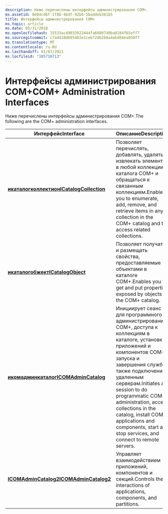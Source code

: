 ```yaml
---
description: Ниже перечислены интерфейсы администрирования COM+.
ms.assetid: 0e04cd6f-1f8b-4bdf-92b0-5baddeb361b5
title: Интерфейсы администрирования COM+
ms.topic: article
ms.date: 05/31/2018
ms.openlocfilehash: 15533ac49033922444fa6889740ba8184f65eff7
ms.sourcegitcommit: c7add10d695482e1ceb72d62b8a4ebd84ea050f7
ms.translationtype: MT
ms.contentlocale: ru-RU
ms.lasthandoff: 01/07/2021
ms.locfileid: "105710713"
---
```

# <a name="com-administration-interfaces"></a><span data-ttu-id="3c359-103">Интерфейсы администрирования COM+</span><span class="sxs-lookup"><span data-stu-id="3c359-103">COM+ Administration Interfaces</span></span>

<span data-ttu-id="3c359-104">Ниже перечислены интерфейсы администрирования COM+.</span><span class="sxs-lookup"><span data-stu-id="3c359-104">The following are the COM+ administration interfaces.</span></span>



| <span data-ttu-id="3c359-105">Интерфейс</span><span class="sxs-lookup"><span data-stu-id="3c359-105">Interface</span></span>                                        | <span data-ttu-id="3c359-106">Описание</span><span class="sxs-lookup"><span data-stu-id="3c359-106">Description</span></span>                                                                                                                                                                                      |
|--------------------------------------------------|--------------------------------------------------------------------------------------------------------------------------------------------------------------------------------------------------|
| [<span data-ttu-id="3c359-107">**икаталогколлектион**</span><span class="sxs-lookup"><span data-stu-id="3c359-107">**ICatalogCollection**</span></span>](/windows/desktop/api/ComAdmin/nn-comadmin-icatalogcollection) | <span data-ttu-id="3c359-108">Позволяет перечислять, добавлять, удалять и извлекать элементы в любой коллекции каталога COM+ и обращаться к связанным коллекциям.</span><span class="sxs-lookup"><span data-stu-id="3c359-108">Enables you to enumerate, add, remove, and retrieve items in any collection in the COM+ catalog and to access related collections.</span></span>                                                               |
| [<span data-ttu-id="3c359-109">**икаталогобжект**</span><span class="sxs-lookup"><span data-stu-id="3c359-109">**ICatalogObject**</span></span>](/windows/desktop/api/ComAdmin/nn-comadmin-icatalogobject)         | <span data-ttu-id="3c359-110">Позволяет получать и размещать свойства, предоставляемые объектами в каталоге COM+.</span><span class="sxs-lookup"><span data-stu-id="3c359-110">Enables you to get and put properties exposed by objects in the COM+ catalog.</span></span>                                                                                                                    |
| [<span data-ttu-id="3c359-111">**икомадминкаталог**</span><span class="sxs-lookup"><span data-stu-id="3c359-111">**ICOMAdminCatalog**</span></span>](/windows/desktop/api/ComAdmin/nn-comadmin-icomadmincatalog)     | <span data-ttu-id="3c359-112">Инициирует сеанс для программного администрирования COM+, доступа к коллекциям в каталоге, установки приложений и компонентов COM+, запуска и завершения служб, а также подключения к удаленным серверам.</span><span class="sxs-lookup"><span data-stu-id="3c359-112">Initiates a session to do programmatic COM+ administration, access collections in the catalog, install COM+ applications and components, start and stop services, and connect to remote servers.</span></span> |
| [<span data-ttu-id="3c359-113">**ICOMAdminCatalog2**</span><span class="sxs-lookup"><span data-stu-id="3c359-113">**ICOMAdminCatalog2**</span></span>](/windows/desktop/api/ComAdmin/nn-comadmin-icomadmincatalog2)   | <span data-ttu-id="3c359-114">Управляет взаимодействием приложений, компонентов и секций.</span><span class="sxs-lookup"><span data-stu-id="3c359-114">Controls the interactions of applications, components, and partitions.</span></span>                                                                                                                           |



 

 

 



